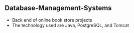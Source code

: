 ## Database-Management-Systems

* Back end of online book store projects
* The technology used are Java, PostgreSQL, and Tomcat
